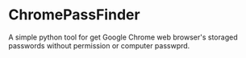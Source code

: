 # ChromePassFinder
A simple python tool for get Google Chrome web browser's storaged passwords without permission or computer passwprd.
